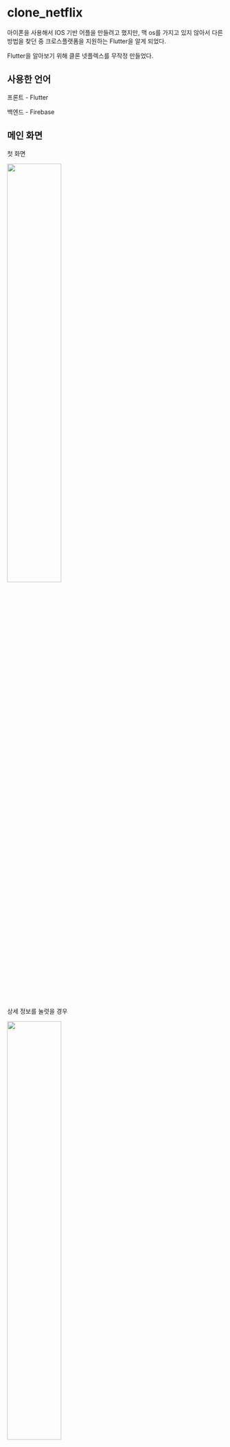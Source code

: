 # clone_netflix

<p> 아이폰을 사용해서 IOS 기반 어플을 만들려고 했지만, 맥 os를 가지고 있지 않아서 다른 방법을 찾던 중 크로스플랫폼을 지원하는 Flutter을 알게 되었다. </p> 
<p> Flutter을 알아보기 위해 클론 넷플렉스를 무작정 만들었다. </p>

## 사용한 언어
<p> 프론트 - Flutter</p> 
<p> 백엔드 - Firebase</p>

## 메인 화면
<p> 첫 화면 </p>
<img src = "https://user-images.githubusercontent.com/23256819/126773957-b014ee98-94fb-4812-9497-3705d4b766d9.png" width="50%" height="50%">
<p> 상세 정보를 눌렷을 경우 </p>
<img src = "https://user-images.githubusercontent.com/23256819/126773967-7f1e9c70-66e7-430d-a3b8-01796f07720a.png" width="50%" height="50%">


## 검색 화면
<p>검색 첫 화면</p>
<img src = "https://user-images.githubusercontent.com/23256819/126774052-bcf1711e-a768-41c4-bb0a-a5204b797ae1.png" width="50%" height="50%">
<p>'드라마' 라는 단어를 검색시 나타나는 화면</p>
<img src = "https://user-images.githubusercontent.com/23256819/126774056-8d6eacd7-0283-46ce-954b-60b3eae9becb.png" width="50%" height="50%">


## 저장한 컨텐츠 모아보는 화면
<p> 화면 </p>
<img src= "https://user-images.githubusercontent.com/23256819/126774064-6878e763-3235-4903-9790-59c67d9145fb.png" width="50%" height="50%">
<p> 파이어베이스에 저장된 정보 </p>
<img src = "https://user-images.githubusercontent.com/23256819/126773634-03668196-a841-488e-affc-0dff5d101d49.PNG" >
